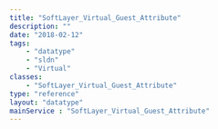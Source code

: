 ```yaml
---
title: "SoftLayer_Virtual_Guest_Attribute"
description: ""
date: "2018-02-12"
tags:
    - "datatype"
    - "sldn"
    - "Virtual"
classes:
    - "SoftLayer_Virtual_Guest_Attribute"
type: "reference"
layout: "datatype"
mainService : "SoftLayer_Virtual_Guest_Attribute"
---
```

